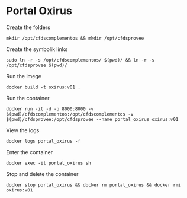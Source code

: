 # Portal Oxirus


Create the folders
```
mkdir /opt/cfdscomplementos && mkdir /opt/cfdsprovee
```

Create the symbolik links
```
sudo ln -r -s /opt/cfdscomplementos/ $(pwd)/ && ln -r -s /opt/cfdsprovee $(pwd)/
```

Run the imege
```
docker build -t oxirus:v01 .
```

Run the container
```
docker run -it -d -p 8000:8000 -v $(pwd)/cfdscomplementos:/opt/cfdscomplementos -v $(pwd)/cfdsprovee:/opt/cfdsprovee --name portal_oxirus oxirus:v01
```

View the logs
```
docker logs portal_oxirus -f
```

Enter the container
```
docker exec -it portal_oxirus sh
```


Stop and delete the container
```
docker stop portal_oxirus && docker rm portal_oxirus && docker rmi oxirus:v01
```
